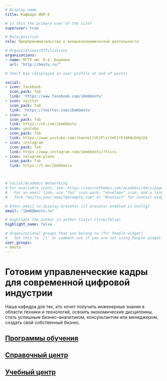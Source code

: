 ```yaml
---
# Display name
title: Кафедра ИБМ-6

# Is this the primary user of the site?
superuser: true

# Role/position
role: Предпринимательства и внешнеэкономической деятельности

# Organizations/Affiliations
organizations:
- name: МГТУ им. Н.Э. Баумана
  url: "http://bmstu.ru/"

# Short bio (displayed in user profile at end of posts)

social:
- icon: facebook
  icon_pack: fab
  link: 'https://www.facebook.com/ibm6bmstu'
- icon: twitter
  icon_pack: fab
  link: 'https://twitter.com/ibm6bmstu'
- icon: vk
  icon_pack: fab
  link: https://vk.com/ibm6bmstu
- icon: youtube
  icon_pack: fab
  link: https://www.youtube.com/channel/UCCPlzrYmF2rE34KHcDdql6A
- icon: instagram
  icon_pack: fab
  link: https://www.instagram.com/ibm6bmstu/?hl=ru
- icon: telegram-plane
  icon_pack: fab
  link: https://t.me/ibm6bmstu



# Social/Academic Networking
# For available icons, see: https://sourcethemes.com/academic/docs/page-builder/#icons
#   For an email link, use "fas" icon pack, "envelope" icon, and a link in the
#   form "mailto:your-email@example.com" or "#contact" for contact widget.

# Enter email to display Gravatar (if Gravatar enabled in Config)
email: "ibm6@bmstu.ru"

# Highlight the author in author lists? (true/false)
highlight_name: false

# Organizational groups that you belong to (for People widget)
#   Set this to `[]` or comment out if you are not using People widget.
user_groups:
- bmstu
---
```


<!-- # Кафедра _ИБМ-6_ является частью [факультета "Инженерный бизнес и менеджмент"](http://ibm.bmstu.ru/). -->

# Готовим управленческие кадры для современной цифровой индустрии

Наша кафедра для тех, кто хочет получить инженерные знания в области техники и технологий, освоить экономические дисциплины, стать успешным бизнес–аналитиком, консультантом или менеджером, создать свой собственный бизнес.

<!-- {{< cta cta_text="Программы обучения" cta_link="/programs/" cta_new_tab="false" >}}

{{< cta cta_text="Справочный центр" cta_link="/center/" cta_new_tab="false" >}} -->

  <div class="pseudo-buttons">
    <div class="programs">
       <h2><i class="fas fa-university"></i><a href="programs"><u>Программы обучения</u></h2></a>
    </div>
    <div class="center">
      <h2><i class="fas fa-info"></i><a href="center"><u>Справочный центр</u></h2></a>
    </div>
     <div class="courses">
      <h2><i class="fas fa-user-graduate"></i><a href="courses"><u>Учебный центр</u></h2></a>
     </div>
  </div>



